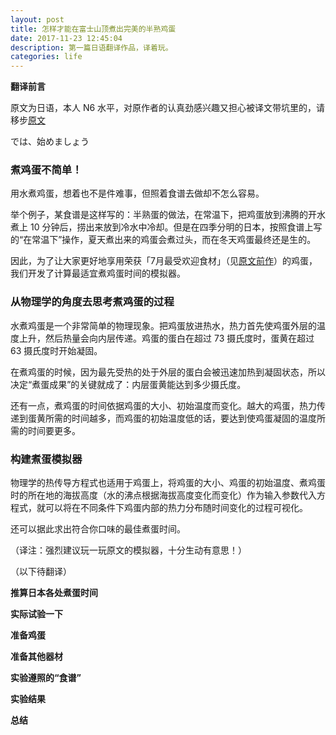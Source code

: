 ```yaml
---
layout: post
title: 怎样才能在富士山顶煮出完美的半熟鸡蛋
date: 2017-11-23 12:45:04
description: 第一篇日语翻译作品，译着玩。
categories: life
---
```


**翻译前言**

原文为日语，本人 N6 水平，对原作者的认真劲感兴趣又担心被译文带坑里的，请移步[原文](https://www.data-artist.com/atelier/20150718.html)

では、始めましょう

### 煮鸡蛋不简单！

用水煮鸡蛋，想着也不是件难事，但照着食谱去做却不怎么容易。

举个例子，某食谱是这样写的：半熟蛋的做法，在常温下，把鸡蛋放到沸腾的开水煮上 10 分钟后，捞出来放到冷水中冷却。但是在四季分明的日本，按照食谱上写的“在常温下”操作，夏天煮出来的鸡蛋会煮过头，而在冬天鸡蛋最终还是生的。

因此，为了让大家更好地享用荣获「7月最受欢迎食材」（见[原文前作](https://www.data-artist.com/atelier/20150711.html)）的鸡蛋，我们开发了计算最适宜煮鸡蛋时间的模拟器。

### 从物理学的角度去思考煮鸡蛋的过程

水煮鸡蛋是一个非常简单的物理现象。把鸡蛋放进热水，热力首先使鸡蛋外层的温度上升，然后热量会向内层传递。鸡蛋的蛋白在超过 73 摄氏度时，蛋黄在超过 63 摄氏度时开始凝固。

在煮鸡蛋的时候，因为最先受热的处于外层的蛋白会被迅速加热到凝固状态，所以决定“煮蛋成果”的关键就成了：内层蛋黄能达到多少摄氏度。

还有一点，煮鸡蛋的时间依据鸡蛋的大小、初始温度而变化。越大的鸡蛋，热力传递到蛋黄所需的时间越多，而鸡蛋的初始温度低的话，要达到使鸡蛋凝固的温度所需的时间要更多。

### 构建煮蛋模拟器

物理学的热传导方程式也适用于鸡蛋上，将鸡蛋的大小、鸡蛋的初始温度、煮鸡蛋时的所在地的海拔高度（水的沸点根据海拔高度变化而变化）作为输入参数代入方程式，就可以将在不同条件下鸡蛋内部的热力分布随时间变化的过程可视化。

还可以据此求出符合你口味的最佳煮蛋时间。

（译注：强烈建议玩一玩原文的模拟器，十分生动有意思！）

（以下待翻译）

**推算日本各处煮蛋时间**

**实际试验一下**

**准备鸡蛋**

**准备其他器材**

**实验遵照的“食谱”**

**实验结果**

**总结**
